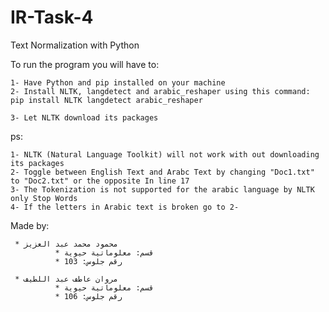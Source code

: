 # IR-Task-4
Text Normalization with Python 

To run the program you will have to:
	
	1- Have Python and pip installed on your machine
	2- Install NLTK, langdetect and arabic_reshaper using this command:
	pip install NLTK langdetect arabic_reshaper
		
	3- Let NLTK download its packages

ps: 

	1- NLTK (Natural Language Toolkit) will not work with out downloading its packages
	2- Toggle between English Text and Arabc Text by changing "Doc1.txt" to "Doc2.txt" or the opposite In line 17
	3- The Tokenization is not supported for the arabic language by NLTK only Stop Words
	4- If the letters in Arabic text is broken go to 2-

Made by:
       
     * محمود محمد عبد العزيز
              * قسم: معلوماتية حيوية
              * رقم جلوس: 103

     * مروان عاطف عبد اللطيف
              * قسم: معلوماتية حيوية
              * رقم جلوس: 106
